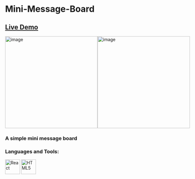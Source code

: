 # Mini-Message-Board

## <a href="https://mini-message-board-by-jiahao.fly.dev/">Live Demo</a>
<div style="display: flex; flex-direction: row; align-items: flex-start;">
    <img width="300" alt="image" src="https://github.com/Lucas256w/Mini-Message-Board/assets/112456075/3999f672-fc51-4735-835c-4303d6ba47af">
    <img width="300" alt="image" src="https://github.com/Lucas256w/Mini-Message-Board/assets/112456075/52d0fa41-23ac-44b0-bf41-e98f7fbec7d2">

</div>

<h3>A simple mini message board</h3>

<h3 align="left">Languages and Tools:</h3>
<p align="left">
  <img src="https://cdn.jsdelivr.net/gh/devicons/devicon@latest/icons/nodejs/nodejs-original.svg" 
        width="48"
        height="48"
        alt="React"/>
  <img src="https://cdn.jsdelivr.net/gh/devicons/devicon@latest/icons/express/express-original.svg" 
        width="48"
        height="48"
        alt="HTML5"/>
</p>
